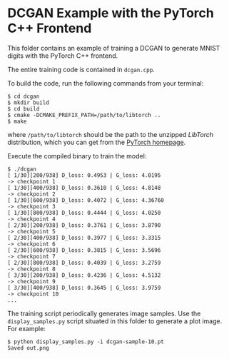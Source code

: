 # DCGAN Example with the PyTorch C++ Frontend

This folder contains an example of training a DCGAN to generate MNIST digits
with the PyTorch C++ frontend.

The entire training code is contained in `dcgan.cpp`.

To build the code, run the following commands from your terminal:

```shell
$ cd dcgan
$ mkdir build
$ cd build
$ cmake -DCMAKE_PREFIX_PATH=/path/to/libtorch ..
$ make
```

where `/path/to/libtorch` should be the path to the unzipped *LibTorch*
distribution, which you can get from the [PyTorch
homepage](https://pytorch.org/get-started/locally/).

Execute the compiled binary to train the model:

```shell
$ ./dcgan
[ 1/30][200/938] D_loss: 0.4953 | G_loss: 4.0195
-> checkpoint 1
[ 1/30][400/938] D_loss: 0.3610 | G_loss: 4.8148
-> checkpoint 2
[ 1/30][600/938] D_loss: 0.4072 | G_loss: 4.36760
-> checkpoint 3
[ 1/30][800/938] D_loss: 0.4444 | G_loss: 4.0250
-> checkpoint 4
[ 2/30][200/938] D_loss: 0.3761 | G_loss: 3.8790
-> checkpoint 5
[ 2/30][400/938] D_loss: 0.3977 | G_loss: 3.3315
-> checkpoint 6
[ 2/30][600/938] D_loss: 0.3815 | G_loss: 3.5696
-> checkpoint 7
[ 2/30][800/938] D_loss: 0.4039 | G_loss: 3.2759
-> checkpoint 8
[ 3/30][200/938] D_loss: 0.4236 | G_loss: 4.5132
-> checkpoint 9
[ 3/30][400/938] D_loss: 0.3645 | G_loss: 3.9759
-> checkpoint 10
...
```

The training script periodically generates image samples. Use the
`display_samples.py` script situated in this folder to generate a plot image.
For example:

```shell
$ python display_samples.py -i dcgan-sample-10.pt
Saved out.png
```
